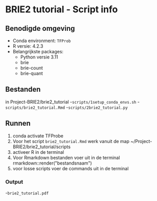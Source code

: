 # BRIE2 tutorial - Script info 

## Benodigde omgeving 
- Conda environment: `TFProb`
- R versie: 4.2.3
- Belangrijkste packages:
  - Python versie 3.11
  - brie
  - brie-count
  - brie-quant
  
## Bestanden 
in Project-BRIE2/brie2_tutorial
-`scripts/1setup_conda_envs.sh`
-`scripts/brie2_tutorial.Rmd`
-`scripts/2brie2_tutorial.py`

## Runnen 
1. conda activate TFProbe
2. Voor het script `brie2_tutorial.Rmd` werk vanuit de map ~/Project-BRIE2/brie2_tutorial/scripts
3. activeer R in de terminal 
4. Voor Rmarkdown bestanden voer uit in de terminal rmarkdown::render("bestandsnaam")
5. voor losse scripts voer de commands uit in de terminal

### Output 
-`brie2_tutorial.pdf`
